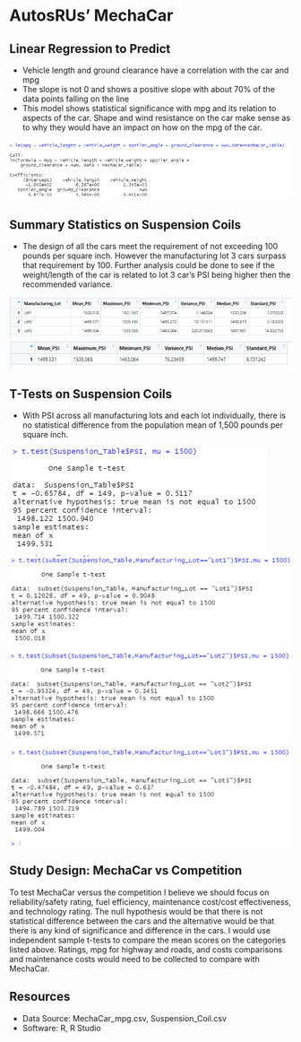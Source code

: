 # AutosRUs’ MechaCar

## Linear Regression to Predict

-	Vehicle length and ground clearance have a correlation with the car and mpg
-	The slope is not 0 and shows a positive slope with about 70% of the data points falling on the line
-	This model shows statistical significance with mpg and its relation to aspects of the car.  Shape and wind resistance on the car make sense as to why they would have an impact on how on the mpg of the car.

![Linear Regression](/Images/Linear_Regression.PNG)

## Summary Statistics on Suspension Coils

-	The design of all the cars meet the requirement of not exceeding 100 pounds per square inch.  However the manufacturing lot 3 cars surpass that requirement by 100.  Further analysis could be done to see if the weight/length of the car is related to lot 3 car’s PSI being higher then the recommended variance.

![Lot Summary](/Images/Lot_Summary.PNG)
![Total Summary](/Images/Total_Summary.PNG)

## T-Tests on Suspension Coils

-	With PSI across all manufacturing lots and each lot individually, there is no statistical difference from the population mean of 1,500 pounds per square inch.

![All Lots](/Images/All_Lots.PNG)
![Lot 1](/Images/Lot1_TTest.PNG)
![Lot 2](/Images/Lot2_TTest.PNG)
![Lot 3](/Images/Lot3_TTest.PNG)

## Study Design: MechaCar vs Competition

To test MechaCar versus the competition I believe we should focus on reliability/safety rating, fuel efficiency, maintenance cost/cost effectiveness, and technology rating. The null hypothesis would be that there is not statistical difference between the cars and the alternative would be that there is any kind of significance and difference in the cars.  I would use independent sample t-tests to compare the mean scores on the categories listed above. Ratings, mpg for highway and roads, and costs comparisons and maintenance costs would  need to be collected to compare with MechaCar.

## Resources
- Data Source: MechaCar_mpg.csv, Suspension_Coil.csv
- Software: R, R Studio
